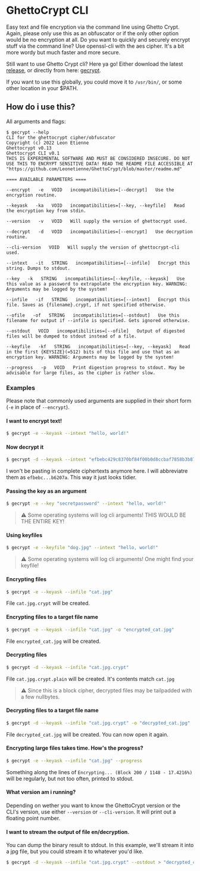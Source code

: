# GhettoCrypt CLI
Easy text and file encryption via the command line using Ghetto Crypt.
Again, please only use this as an obfuscator or if the only other option would be no encryption at all.
Do you want to quickly and securely encrypt stuff via the command line? Use openssl-cli with the aes cipher. It's a bit more wordy but much faster and more secure.

Still want to use Ghetto Crypt cli? Here ya go!
Either download the latest [release](https://github.com/Leonetienne/GhettoCrypt/releases), or directly from here: [gecrypt](https://github.com/Leonetienne/GhettoCrypt/blob/master/GhettoCryptCLI/gecrypt).

If you want to use this globally, you could move it to `/usr/bin/`, or some other location in your $PATH.

## How do i use this?
All arguments and flags:
```
$ gecrypt --help
CLI for the ghettocrypt cipher/obfuscator
Copyright (c) 2022 Leon Etienne
Ghettocrypt v0.13
Ghettocrypt CLI v0.1
THIS IS EXPERIMENTAL SOFTWARE AND MUST BE CONSIDERED INSECURE. DO NOT USE THIS TO ENCRYPT SENSITIVE DATA! READ THE README FILE ACCESSIBLE AT "https://github.com/Leonetienne/GhettoCrypt/blob/master/readme.md"

==== AVAILABLE PARAMETERS ====

--encrypt   -e   VOID   incompatibilities=[--decrypt]   Use the encryption routine.

--keyask   -ka   VOID   incompatibilities=[--key, --keyfile]   Read the encryption key from stdin.

--version   -v   VOID   Will supply the version of ghettocrypt used.

--decrypt   -d   VOID   incompatibilities=[--encrypt]   Use decryption routine.

--cli-version   VOID   Will supply the version of ghettocrypt-cli used.

--intext   -it   STRING   incompatibilities=[--infile]   Encrypt this string. Dumps to stdout.

--key   -k   STRING   incompatibilities=[--keyfile, --keyask]   Use this value as a password to extrapolate the encryption key. WARNING: Arguments may be logged by the system!

--infile   -if   STRING   incompatibilities=[--intext]   Encrypt this file. Saves as {filename}.crypt, if not specified otherwise.

--ofile   -of   STRING   incompatibilities=[--ostdout]   Use this filename for output if --infile is specified. Gets ignored otherwise.

--ostdout   VOID   incompatibilities=[--ofile]   Output of digested files will be dumped to stdout instead of a file.

--keyfile   -kf   STRING   incompatibilities=[--key, --keyask]   Read in the first {KEYSIZE}(=512) bits of this file and use that as an encryption key. WARNING: Arguments may be logged by the system!

--progress   -p   VOID   Print digestion progress to stdout. May be advisable for large files, as the cipher is rather slow.
```

###  Examples
Please note that commonly used arguments are supplied in their short form (`-e` in place of `--encrypt`).

#### I want to encrypt text!
```sh
$ gecrypt -e --keyask --intext "hello, world!"
```

#### Now decrypt it
```sh
$ gecrypt -d --keyask --intext "efbebc429c8370bf84f00b0d8ccbaf7858b3b87d71ff58cb1cfefa8fb0c68094c0865565873aa8a5254ede59be46e81a4d4917e679b18cb290dbd6669cb6207a"
```
I won't be pasting in complete ciphertexts anymore here. I will abbreviatre them as `efbebc...b6207a`. This way it just looks tidier.

#### Passing the key as an argument
```sh
$ gecrypt -e --key "secretpassword" --intext "hello, world!"
```
> :warning: Some operating systems will log cli arguments! THIS WOULD BE THE ENTIRE KEY!

#### Using keyfiles
```sh
$ gecrypt -e --keyfile "dog.jpg" --intext "hello, world!"
```
> :warning: Some operating systems will log cli arguments! One might find your keyfile!

#### Encrypting files
```sh
$ gecrypt -e --keyask --infile "cat.jpg"
```
File `cat.jpg.crypt` will be created.

#### Encrypting files to a target file name
```sh
$ gecrypt -e --keyask --infile "cat.jpg" -o "encrypted_cat.jpg"
```
File `encrypted_cat.jpg` will be created.

#### Decrypting files
```sh
$ gecrypt -d --keyask --infile "cat.jpg.crypt"
```
File `cat.jpg.crypt.plain` will be created. It's contents match `cat.jpg`  
> :warning: Since this is a block cipher, decrypted files may be tailpadded with a few nullbytes.

#### Decrypting files to a target file name
```sh
$ gecrypt -d --keyask --infile "cat.jpg.crypt" -o "decrypted_cat.jpg"
```
File `decrypted_cat.jpg` will be created. You can now open it again.

#### Encrypting large files takes time. How's the progress?
```sh
$ gecrypt -e --keyask --infile "cat.jpg" --progress
```
Something along the lines of `Encrypting... (Block 200 / 1148 - 17.4216%)` will be regularly, but not too often, printed to stdout.

#### What version am i running?
Depending on wether you want to know the GhettoCrypt version or the CLI's version, use either `--version` or `--cli-version`. It will print out a floating point number.

#### I want to stream the output of file en/decryption.
You can dump the binary result to stdout. In this example, we'll stream it into a jpg file,
but you could stream it to whatever you'd like.
```sh
$ gecrypt -d --keyask --infile "cat.jpg.crypt" --ostdout > "decrypted_cat.jpg"
```
